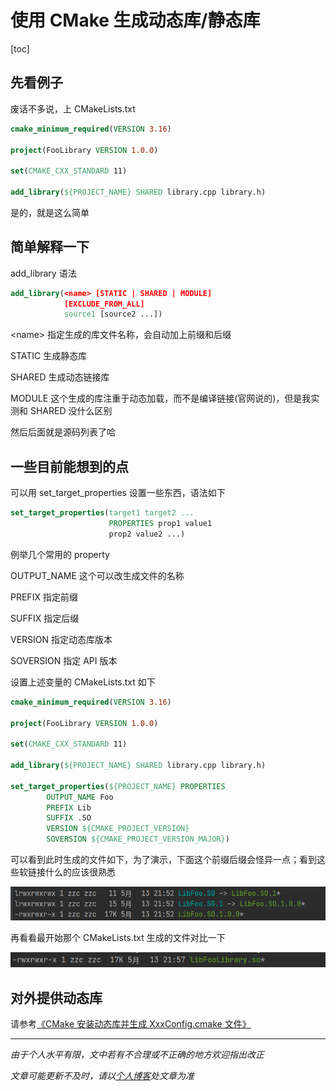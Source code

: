 # 使用 CMake 生成动态库/静态库

[toc]

## 先看例子

废话不多说，上 CMakeLists.txt

```cmake
cmake_minimum_required(VERSION 3.16)

project(FooLibrary VERSION 1.0.0)

set(CMAKE_CXX_STANDARD 11)

add_library(${PROJECT_NAME} SHARED library.cpp library.h)
```

是的，就是这么简单



## 简单解释一下

add_library 语法

```cmake
add_library(<name> [STATIC | SHARED | MODULE]
            [EXCLUDE_FROM_ALL]
            source1 [source2 ...])
```

\<name\> 指定生成的库文件名称，会自动加上前缀和后缀

STATIC 生成静态库

SHARED 生成动态链接库

MODULE 这个生成的库注重于动态加载，而不是编译链接(官网说的)，但是我实测和 SHARED 没什么区别

然后后面就是源码列表了哈



## 一些目前能想到的点

可以用 set_target_properties 设置一些东西，语法如下

```cmake
set_target_properties(target1 target2 ...
                      PROPERTIES prop1 value1
                      prop2 value2 ...)
```

例举几个常用的 property

OUTPUT_NAME  这个可以改生成文件的名称

PREFIX  指定前缀

SUFFIX  指定后缀

VERSION 指定动态库版本

SOVERSION 指定 API 版本

设置上述变量的 CMakeLists.txt 如下

```cmake
cmake_minimum_required(VERSION 3.16)

project(FooLibrary VERSION 1.0.0)

set(CMAKE_CXX_STANDARD 11)

add_library(${PROJECT_NAME} SHARED library.cpp library.h)

set_target_properties(${PROJECT_NAME} PROPERTIES
        OUTPUT_NAME Foo
        PREFIX Lib
        SUFFIX .SO
        VERSION ${CMAKE_PROJECT_VERSION}
        SOVERSION ${CMAKE_PROJECT_VERSION_MAJOR})
```

可以看到此时生成的文件如下，为了演示，下面这个前缀后缀会怪异一点；看到这些软链接什么的应该很熟悉

![01](img/005/01.png)

再看看最开始那个  CMakeLists.txt 生成的文件对比一下

![image-20210513215736394](img/005/02.png)



## 对外提供动态库

请参考[《CMake 安装动态库并生成 XxxConfig.cmake 文件》](006_CMake安装动态库.md)




***
*由于个人水平有限，文中若有不合理或不正确的地方欢迎指出改正*

*文章可能更新不及时，请以[个人博客](https://zcteo.top/)处文章为准*